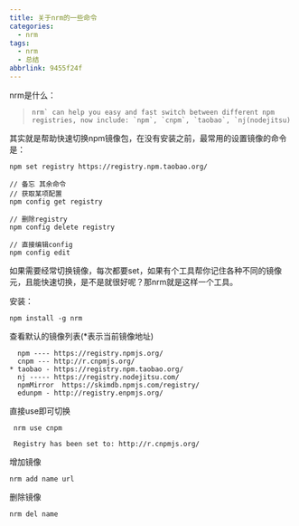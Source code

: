 ```yaml
---
title: 关于nrm的一些命令
categories:
  - nrm
tags:
  - nrm
  - 总结
abbrlink: 9455f24f
---
```


nrm是什么：

> ```
> nrm` can help you easy and fast switch between different npm registries, now include: `npm`, `cnpm`, `taobao`, `nj(nodejitsu)
> ```

其实就是帮助快速切换npm镜像包，在没有安装之前，最常用的设置镜像的命令是：

```
npm set registry https://registry.npm.taobao.org/

// 备忘 其余命令
// 获取某项配置
npm config get registry 

// 删除registry
npm config delete registry

// 直接编辑config
npm config edit
```

如果需要经常切换镜像，每次都要set，如果有个工具帮你记住各种不同的镜像元，且能快速切换，是不是就很好呢？那nrm就是这样一个工具。

安装：

```
npm install -g nrm
```

查看默认的镜像列表(*表示当前镜像地址)

```
  npm ---- https://registry.npmjs.org/
  cnpm --- http://r.cnpmjs.org/
* taobao - https://registry.npm.taobao.org/
  nj ----- https://registry.nodejitsu.com/
  npmMirror  https://skimdb.npmjs.com/registry/
  edunpm - http://registry.enpmjs.org/
```

直接use即可切换

```
 nrm use cnpm

 Registry has been set to: http://r.cnpmjs.org/
```

增加镜像

```
nrm add name url
```

删除镜像

```
nrm del name
```

